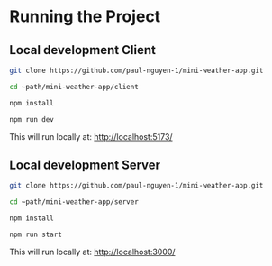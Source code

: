 # Running the Project

## Local development Client

```bash
git clone https://github.com/paul-nguyen-1/mini-weather-app.git
```

```bash
cd ~path/mini-weather-app/client
```

```bash
npm install
```

```bash
npm run dev
```

This will run locally at: [http://localhost:5173/](http://localhost:5173/)

## Local development Server

```bash
git clone https://github.com/paul-nguyen-1/mini-weather-app.git
```

```bash
cd ~path/mini-weather-app/server
```

```bash
npm install
```

```bash
npm run start
```


This will run locally at: [http://localhost:3000/](http://localhost:3000/)
